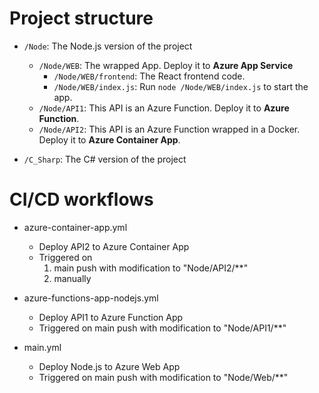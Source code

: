 # Project structure
- `/Node`: The Node.js version of the project
  - `/Node/WEB`: The wrapped App. Deploy it to **Azure App Service**
    - `/Node/WEB/frontend`: The React frontend code.
    - `/Node/WEB/index.js`: Run `node /Node/WEB/index.js` to start the app.
  - `/Node/API1`: This API is an Azure Function. Deploy it to **Azure Function**.
  - `/Node/API2`: This API is an Azure Function wrapped in a Docker. Deploy it to **Azure Container App**.
  
- `/C_Sharp`: The C# version of the project

# CI/CD workflows
- azure-container-app.yml
  - Deploy API2 to Azure Container App
  - Triggered on
    1. main push with modification to "Node/API2/**"
    2. manually

- azure-functions-app-nodejs.yml
  - Deploy API1 to Azure Function App
  - Triggered on main push with modification to "Node/API1/**"
 
- main.yml
  - Deploy Node.js to Azure Web App
  - Triggered on main push with modification to "Node/Web/**"

  
